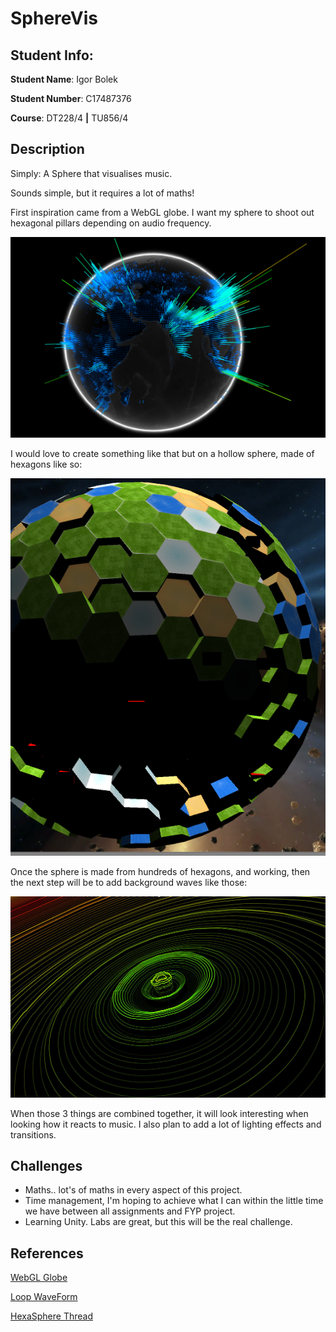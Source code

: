 # SphereVis

## Student Info:
**Student Name**: Igor Bolek

**Student Number**: C17487376

**Course**: DT228/4  **|**  TU856/4

## Description
Simply: A Sphere that visualises music.

Sounds simple, but it requires a lot of maths! 

First inspiration came from a WebGL globe. I want my sphere to shoot out hexagonal pillars depending on audio frequency. 

![WebGL globe](images/pillars.png)

I would love to create something like that but on a hollow sphere, made of hexagons like so:

![](images/hexasphere.png)

Once the sphere is made from hundreds of hexagons, and working, then the next step will be to add background waves like those:

![wave](images/wave.jpg)

When those 3 things are combined together, it will look interesting when looking how it reacts to music. I also plan to add a lot of lighting effects and transitions.

## Challenges
- Maths.. lot's of maths in every aspect of this project. 
- Time management, I'm hoping to achieve what I can within the little time we have between all assignments and FYP project.
- Learning Unity. Labs are great, but this will be the real challenge.

## References
[WebGL Globe](https://experiments.withgoogle.com/chrome/globe)

[Loop WaveForm](https://www.uberviz.io/viz/loop/)

[HexaSphere Thread](https://forum.unity.com/threads/make-procedural-hexagons-on-a-sphere-is-there-a-tool-voxels-perhaps.330907/)
